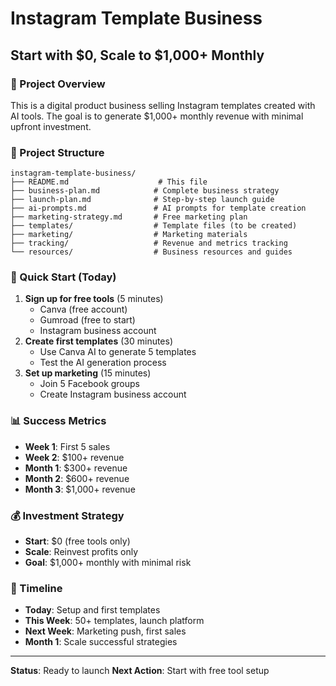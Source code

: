# Instagram Template Business
## Start with $0, Scale to $1,000+ Monthly

### 🎯 Project Overview
This is a digital product business selling Instagram templates created with AI tools. The goal is to generate $1,000+ monthly revenue with minimal upfront investment.

### 📁 Project Structure
```
instagram-template-business/
├── README.md                    # This file
├── business-plan.md            # Complete business strategy
├── launch-plan.md              # Step-by-step launch guide
├── ai-prompts.md               # AI prompts for template creation
├── marketing-strategy.md       # Free marketing plan
├── templates/                  # Template files (to be created)
├── marketing/                  # Marketing materials
├── tracking/                   # Revenue and metrics tracking
└── resources/                  # Business resources and guides
```

### 🚀 Quick Start (Today)
1. **Sign up for free tools** (5 minutes)
   - Canva (free account)
   - Gumroad (free to start)
   - Instagram business account
2. **Create first templates** (30 minutes)
   - Use Canva AI to generate 5 templates
   - Test the AI generation process
3. **Set up marketing** (15 minutes)
   - Join 5 Facebook groups
   - Create Instagram business account

### 📊 Success Metrics
- **Week 1**: First 5 sales
- **Week 2**: $100+ revenue
- **Month 1**: $300+ revenue
- **Month 2**: $600+ revenue
- **Month 3**: $1,000+ revenue

### 💰 Investment Strategy
- **Start**: $0 (free tools only)
- **Scale**: Reinvest profits only
- **Goal**: $1,000+ monthly with minimal risk

### 📅 Timeline
- **Today**: Setup and first templates
- **This Week**: 50+ templates, launch platform
- **Next Week**: Marketing push, first sales
- **Month 1**: Scale successful strategies

---

**Status**: Ready to launch
**Next Action**: Start with free tool setup 